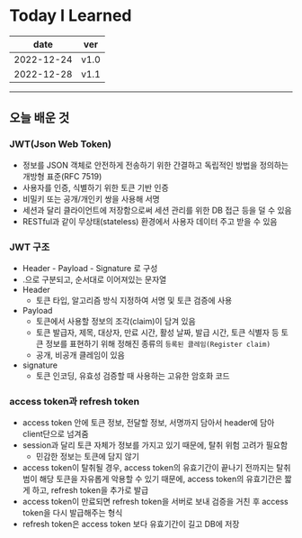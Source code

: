 # Today I Learned

| date       | ver  |
| ---------- | ---- |
| 2022-12-24 | v1.0 |
| 2022-12-28 | v1.1 |

---

## 오늘 배운 것

### JWT(Json Web Token)

- 정보를 JSON 객체로 안전하게 전송하기 위한 간결하고 독립적인 방법을 정의하는 개방형 표준(RFC 7519)
- 사용자를 인증, 식별하기 위한 토큰 기반 인증
- 비밀키 또는 공개/개인키 쌍을 사용해 서명
- 세션과 달리 클라이언트에 저장함으로써 세션 관리를 위한 DB 접근 등을 덜 수 있음
- RESTful과 같이 무상태(stateless) 환경에서 사용자 데이터 주고 받을 수 있음

### JWT 구조

- Header - Payload - Signature 로 구성
- .으로 구분되고, 순서대로 이어져있는 문자열
- Header
  - 토큰 타입, 알고리즘 방식 지정하여 서명 및 토큰 검증에 사용
- Payload
  - 토큰에서 사용할 정보의 조각(claim)이 담겨 있음
  - 토큰 발급자, 제목, 대상자, 만료 시간, 활성 날짜, 발급 시간, 토큰 식별자 등 토큰 정보를 표현하기 위해 정해진 종류의 `등록된 클레임(Register claim)`
  - 공개, 비공개 클레임이 있음
- signature
  - 토큰 인코딩, 유효성 검증할 때 사용하는 고유한 암호화 코드

### access token과 refresh token

- access token 안에 토큰 정보, 전달할 정보, 서명까지 담아서 header에 담아 client단으로 넘겨줌
- session과 달리 토큰 자체가 정보를 가지고 있기 때문에, 탈취 위험 고려가 필요함
  - 민감한 정보는 토큰에 담지 않기
- access token이 탈취될 경우, access token의 유효기간이 끝나기 전까지는 탈취범이 해당 토큰을 자유롭게 악용할 수 있기 때문에, access token의 유효기간은 짧게 하고, refresh token을 추가로 발급
- access token이 만료되면 refresh token을 서버로 보내 검증을 거친 후 access token을 다시 발급해주는 형식
- refresh token은 access token 보다 유효기간이 길고 DB에 저장
